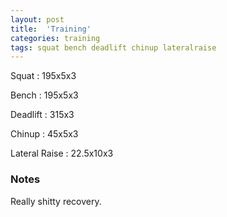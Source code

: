 ```yaml
---
layout: post
title:  'Training'
categories: training
tags: squat bench deadlift chinup lateralraise
---
```


Squat       :   195x5x3

Bench       :   195x5x3

Deadlift    :   315x3

Chinup      :   45x5x3

Lateral Raise   :   22.5x10x3

### Notes

Really shitty recovery.
